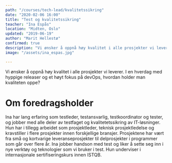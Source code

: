 ```yaml
---
path: "/courses/tech-lead/kvalitetssikring"
date: "2020-02-06 16:00"
title: "Test og kvalitetssikring"
teacher: "Ina Espås"
location: "Midten, Oslo"
updated: "2019-06-19"
author: "Marit Hellestø"
confirmed: true
description: "Vi ønsker å oppnå høy kvalitet i alle prosjekter vi leverer. I en hverdag med hyppige releaser og et høyt fokus på devOps, hvordan holder man kvaliteten oppe?"
image: "/assets/ina_espas.jpg"

---
```

Vi ønsker å oppnå høy kvalitet i alle prosjekter vi leverer. I en hverdag med hyppige releaser og et høyt fokus på devOps, hvordan holder man kvaliteten oppe?

# Om foredragsholder

Ina har lang erfaring som testleder, testansvarlig, testkoordinator og tester, og jobber med alle deler av testfaget og kvalitetetssikring av IT-løsninger. Hun har i tillegg arbeidet som prosjektleder, teknisk prosjektledelse og kravstiller i flere prosjekter innen forskjellige bransjer. Prosjektene har vært fra små og kortvarige leveranseprosjekter til delprosjekter i programmer som går over flere år. Ina jobber handson med test og liker å sette seg inn i nye verktøy og teknologier som vi bruker i test. Hun underviser i internasjonale sertifiseringskurs innen ISTQB.
